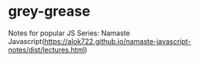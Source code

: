 # grey-grease

Notes for popular JS Series: Namaste Javascript(https://alok722.github.io/namaste-javascript-notes/dist/lectures.html)
